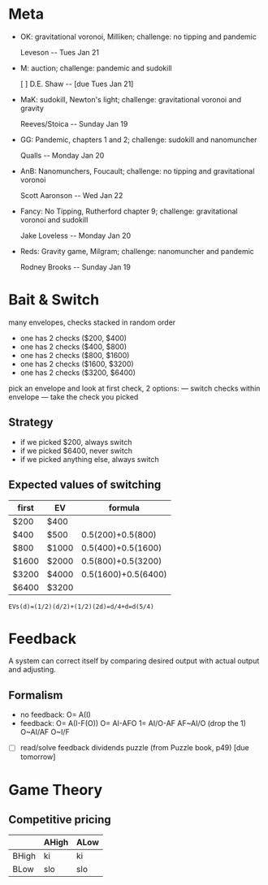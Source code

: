 # Meta
- OK: gravitational voronoi, Milliken; challenge: no tipping and pandemic

	Leveson -- Tues Jan 21

- M: auction; challenge: pandemic and sudokill

	[ ] D.E. Shaw -- [due Tues Jan 21]

- MaK: sudokill, Newton's light; challenge: gravitational voronoi and gravity

	Reeves/Stoica -- Sunday Jan 19

- GG: Pandemic, chapters 1 and 2; challenge: sudokill and nanomuncher

	Qualls -- Monday Jan 20

- AnB: Nanomunchers, Foucault; challenge: no tipping and gravitational voronoi

	Scott Aaronson -- Wed Jan 22

- Fancy: No Tipping, Rutherford chapter 9; challenge: gravitational voronoi and sudokill

	Jake Loveless -- Monday Jan 20

- Reds: Gravity game, Milgram; challenge: nanomuncher and pandemic

	Rodney Brooks -- Sunday Jan 19

# Bait & Switch
many envelopes, checks stacked in random order
- one has 2 checks ($200, $400)
- one has 2 checks ($400, $800)
- one has 2 checks ($800, $1600)
- one has 2 checks ($1600, $3200)
- one has 2 checks ($3200, $6400)

pick an envelope and look at first check, 2 options:
— switch checks within envelope
— take the check you picked

## Strategy
- if we picked $200, always switch
- if we picked $6400, never switch
- if we picked anything else, always switch

## Expected values of switching
| first	| EV 	| formula				|
|-------|-------|-----------------------|
| $200 	| $400 	|  						|
| $400 	| $500 	| 0.5(200)+0.5(800) 	|
| $800 	| $1000	| 0.5(400)+0.5(1600) 	|
| $1600 | $2000 | 0.5(800)+0.5(3200) 	|
| $3200 | $4000 | 0.5(1600)+0.5(6400) 	|
| $6400 | $3200 | 						|

	EVs(d)=(1/2)(d/2)+(1/2)(2d)=d/4+d=d(5/4)

# Feedback
A system can correct itself by comparing desired output with actual output and adjusting.

## Formalism
- no feedback: 
	O= A(I)
- feedback:
	O= A(I-F(O))
	O= AI-AFO
	1= AI/O-AF
	AF~AI/O (drop the 1)
	O~AI/AF
	O~I/F

- [ ] read/solve feedback dividends puzzle (from Puzzle book, p49) [due tomorrow]

# Game Theory
## Competitive pricing
|  	| AHigh	| ALow	|
|-------|-------|-------|
| BHigh	| ki	| ki	|
| BLow	| slo	| slo	|
